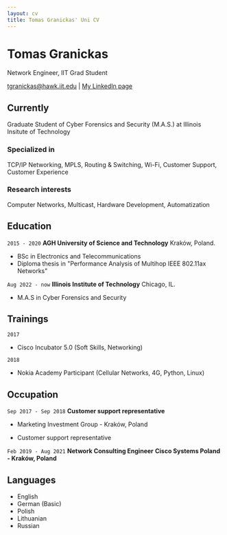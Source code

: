 ```yaml
---
layout: cv
title: Tomas Granickas' Uni CV
---
```

# Tomas Granickas
Network Engineer, IIT Grad Student

<div id="webaddress">
<a href="mailto:tgranickas@hawk.iit.edu">tgranickas@hawk.iit.edu</a>
| <a href="https://www.linkedin.com/in/tomas-granickas-02b422ba/">My LinkedIn page</a>
</div>

## Currently

Graduate Student of Cyber Forensics and Security (M.A.S.) at Illinois Insitute of Technology

### Specialized in

TCP/IP Networking, MPLS, Routing & Switching, Wi-Fi, Customer Support, Customer Experience 


### Research interests

Computer Networks, Multicast, Hardware Development, Automatization


## Education

`2015 - 2020`
__AGH University of Science and Technology__ Kraków, Poland.

- BSc in Electronics and Telecommunications
- Diploma thesis in "Performance Analysis of Multihop IEEE 802.11ax Networks"

`Aug 2022 - now`
__Illinois Institute of Technology__ Chicago, IL.

- M.A.S in Cyber Forensics and Security


<!--
## Certifications

`2018`
- Certified LabVIEW Associate Developer (CLAD) 

`2019` 
- Cisco Certified Network Associate (CCNA-R&S) 
- Cisco Certified Network Professional (CCNP-R&S)

`2020` 
- Cisco Certified Network Professional (CCNP-Enterprise) 

`2021`
- Cisco Certified DevNet Associate

`2022`
- NSE 4 Network Security Professional
-->


## Trainings

`2017`
- Cisco Incubator 5.0 (Soft Skills, Networking)

`2018`
- Nokia Academy Participant (Cellular Networks, 4G, Python, Linux)


## Occupation

`Sep 2017 - Sep 2018`
__Customer support representative__ 
- Marketing Investment Group - Kraków, Poland

- Customer support representative

`Feb 2019 - Aug 2021`
__Network Consulting Engineer__
__Cisco Systems Poland - Kraków, Poland__


## Languages


- English 
- German (Basic)
- Polish 
- Lithuanian
- Russian


<!-- ### Footer

Last updated: May 2013 -->


